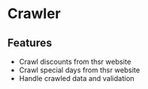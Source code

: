 # Crawler

## Features

- Crawl discounts from thsr website
- Crawl special days from thsr website
- Handle crawled data and validation
